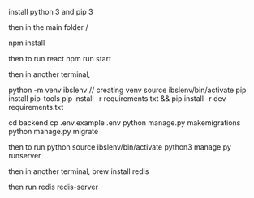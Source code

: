 install python 3 and pip 3

then in the main folder /

npm install

then to run react
npm run start

then in another terminal,

python -m venv ibslenv // creating venv
source ibslenv/bin/activate
pip install pip-tools
pip install -r requirements.txt && pip install -r dev-requirements.txt

cd backend
cp .env.example .env
python manage.py makemigrations
python manage.py migrate

then to run python
source ibslenv/bin/activate
python3 manage.py runserver

then in another terminal,
brew install redis

then run redis
redis-server
